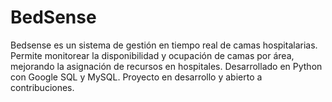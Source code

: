 # BedSense
Bedsense es un sistema de gestión en tiempo real de camas hospitalarias. Permite monitorear la disponibilidad y ocupación de camas por área, mejorando la asignación de recursos en hospitales. Desarrollado en Python con Google SQL y MySQL. Proyecto en desarrollo y abierto a contribuciones.
